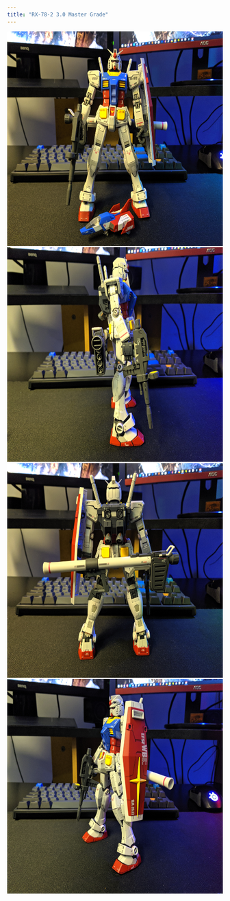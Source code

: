 ```yaml
---
title: "RX-78-2 3.0 Master Grade"
---
```


<img src="/gunpla/RX78_1.jpg" width="650" height="500" />
<img src="/gunpla/RX78_2.jpg" width="650" height="500" />
<img src="/gunpla/RX78_3.jpg" width="650" height="500" />
<img src="/gunpla/RX78_4.jpg" width="650" height="500" />

